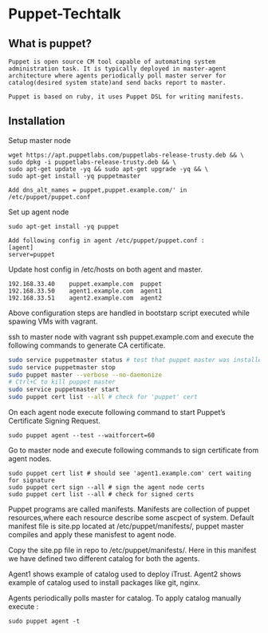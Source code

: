 # Puppet-Techtalk

## What is puppet?

    Puppet is open source CM tool capable of automating system administration task. It is typically deployed in master-agent architecture where agents periodically poll master server for catalog(desired system state)and send backs report to master.

    Puppet is based on ruby, it uses Puppet DSL for writing manifests.

## Installation

Setup master node


    wget https://apt.puppetlabs.com/puppetlabs-release-trusty.deb && \
    sudo dpkg -i puppetlabs-release-trusty.deb && \
    sudo apt-get update -yq && sudo apt-get upgrade -yq && \
    sudo apt-get install -yq puppetmaster

    Add dns_alt_names = puppet,puppet.example.com/' in /etc/puppet/puppet.conf

Set up agent node

    sudo apt-get install -yq puppet

    Add following config in agent /etc/puppet/puppet.conf :
    [agent]
    server=puppet

Update host config in /etc/hosts on both agent and master.

    192.168.33.40    puppet.example.com  puppet
    192.168.33.50    agent1.example.com  agent1
    192.168.33.51    agent2.example.com  agent2


Above configuration steps are handled in bootstarp script executed while spawing VMs with vagrant.

ssh to master node with vagrant ssh puppet.example.com and execute the following commands to generate CA certificate.

```zsh
sudo service puppetmaster status # test that puppet master was installed
sudo service puppetmaster stop
sudo puppet master --verbose --no-daemonize
# Ctrl+C to kill puppet master
sudo service puppetmaster start
sudo puppet cert list --all # check for 'puppet' cert
```

On each agent node execute following command to start Puppet’s Certificate Signing Request.

    sudo puppet agent --test --waitforcert=60

Go to master node and execute following commands to sign certificate from agent nodes.

    sudo puppet cert list # should see 'agent1.example.com' cert waiting for signature
    sudo puppet cert sign --all # sign the agent node certs
    sudo puppet cert list --all # check for signed certs


Puppet programs are called manifests. Manifests are collection of puppet resources,where each resource describe some ascpect of system. Default manifest file is site.pp located at /etc/puppet/manifests/, puppet master compiles and apply these manisfest to agent node.

Copy the site.pp file in repo to /etc/puppet/manifests/. Here in this manifest we have defined two different catalog for both the agents.

Agent1 shows example of catalog used to deploy iTrust.
Agent2 shows example of catalog used to install packages like git, nginx.

Agents periodically polls master for catalog. To apply catalog manually execute :

    sudo puppet agent -t